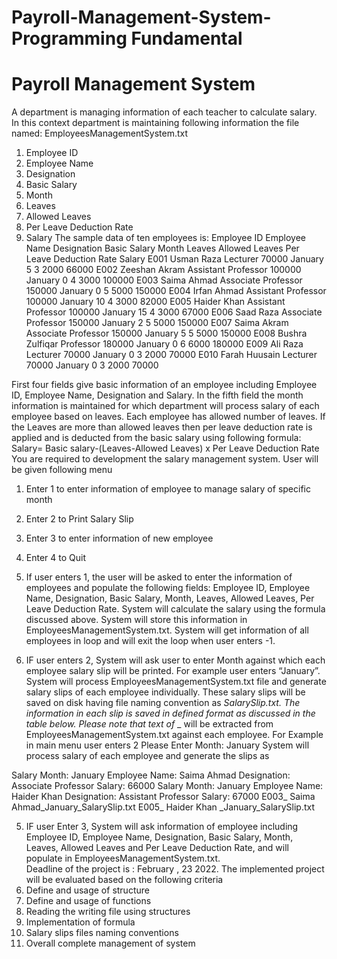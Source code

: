 # Payroll-Management-System-Programming Fundamental
# Payroll Management System
A department is managing information of each teacher to calculate salary. In this context department is maintaining following information the file named: EmployeesManagementSystem.txt
1.	Employee ID
2.	Employee Name
3.	Designation
4.	Basic Salary
5.	Month
6.	Leaves
7.	Allowed Leaves	
8.	Per Leave Deduction Rate
9.	Salary
The sample data of ten employees is:
Employee ID	Employee Name	Designation	Basic Salary	Month	Leaves	Allowed Leaves	Per Leave Deduction Rate	Salary
E001	Usman Raza	Lecturer	70000	January	5	3	2000	66000
E002	Zeeshan Akram	Assistant Professor	100000	January	0	4	3000	100000
E003	Saima Ahmad	Associate Professor	150000	January	0	5	5000	150000
E004	Irfan Ahmad	Assistant Professor	100000	January	10	4	3000	82000
E005	Haider Khan	Assistant Professor	100000	January	15	4	3000	67000
E006	Saad Raza	Associate Professor	150000	January	2	5	5000	150000
E007	Saima Akram	Associate Professor	150000	January	5	5	5000	150000
E008	Bushra Zulfiqar	Professor	180000	January	0	6	6000	180000
E009	Ali Raza	Lecturer	70000	January	0	3	2000	70000
E010	Farah Huusain	Lecturer	70000	January	0	3	2000	70000

First four fields give basic information of an employee including Employee ID, Employee Name, Designation and Salary.  In the fifth field the month information is maintained for which department will process salary of each employee based on leaves. Each employee has allowed number of leaves. If the Leaves are more than allowed leaves then per leave deduction rate is applied and is deducted from the basic salary using following formula:
Salary= Basic salary-(Leaves-Allowed Leaves) x Per Leave Deduction Rate
You are required to development the salary management system.  User will be given following menu
1.	Enter 1 to enter information of employee to manage salary of specific month
2.	Enter 2 to Print Salary Slip
3.	Enter 3 to enter information of new employee
4.	Enter 4 to Quit

1.	If user enters 1, the user will be asked to enter the information of employees and populate the following fields: Employee ID, Employee Name, Designation, Basic Salary, Month, Leaves, Allowed Leaves, Per Leave Deduction Rate. System will calculate the salary using the formula discussed above. System will store this information in EmployeesManagementSystem.txt. System will get information of all employees in loop and will exit the loop when user enters -1. 
2.	IF user enters 2, System will ask user to enter Month against which each employee salary slip will be printed. For example user enters “January”. System will process EmployeesManagementSystem.txt file and generate salary slips of each employee individually. These salary slips will be saved on disk having file naming convention as <Employee ID>_<EmployeeName>_<Month>_SalarySlip.txt.  The information in each slip is saved in defined format as discussed in the table below. Please note that text of <Employee ID>_<EmployeeName>_<Month>  will be extracted from EmployeesManagementSystem.txt against each employee. For Example in main menu user enters 2
Please Enter Month: January
System will process salary of each employee and generate the slips as

Salary Month: January
Employee Name: Saima Ahmad
Designation: Associate Professor
Salary: 66000	Salary Month: January
Employee Name:  Haider Khan
Designation: Assistant Professor
Salary: 67000
E003_ Saima Ahmad_January_SalarySlip.txt	E005_ Haider Khan _January_SalarySlip.txt


5.	IF user Enter 3, System will ask information of employee including Employee ID, Employee Name, Designation, Basic Salary, Month, Leaves, Allowed Leaves and Per Leave Deduction Rate,  and will populate in EmployeesManagementSystem.txt.  
Deadline of the project is : February , 23 2022.
The implemented project will be evaluated based on the following criteria
1.	Define and usage of structure
2.	Define and usage of functions
3.	Reading the writing file using structures
4.	Implementation of formula
5.	Salary slips files naming conventions
6.	Overall complete management of system
